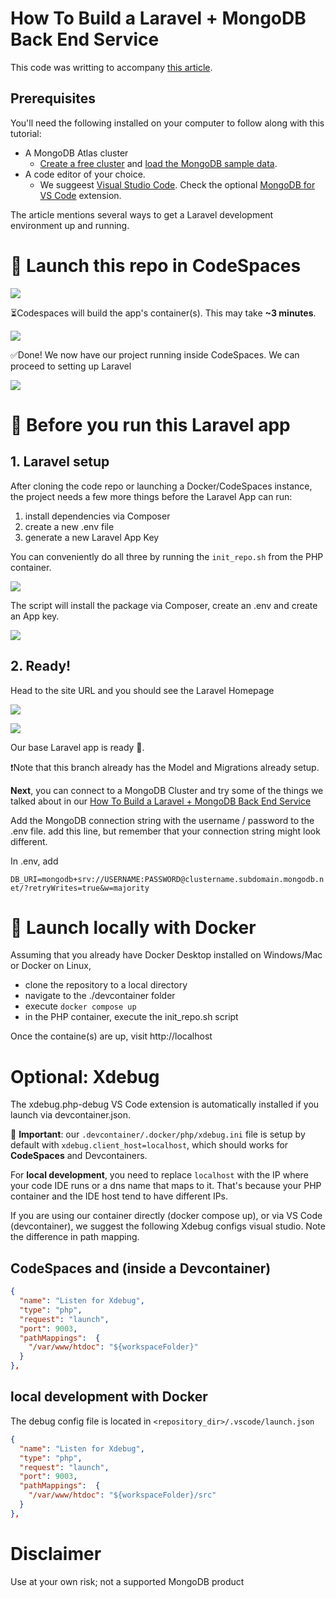 # How To Build a Laravel + MongoDB Back End Service 

This code was writting to accompany [this article](https://www.mongodb.com/developer/languages/php/laravel-mongodb-tutorial/?utm_campaign=devrel).


## Prerequisites
You'll need the following installed on your computer to follow along with this tutorial:

- A MongoDB Atlas cluster 
  - [Create a free cluster](https://www.mongodb.com/try?utm_campaign=devrel) and [load the MongoDB sample data](https://www.mongodb.com/basics/sample-database?utm_campaign=devrel).
- A code editor of your choice. 
  - We suggeest [Visual Studio Code](https://code.visualstudio.com/download). Check the optional [MongoDB for VS Code](https://www.mongodb.com/products/vs-code?utm_campaign=devrel) extension.

The article mentions several ways to get a Laravel development environment up and running. 

#  🚀 Launch this repo in CodeSpaces

<img src="https://i.imgur.com/5STvIPX.png">

⏳Codespaces will build the app's container(s). This may take **~3 minutes**.

<img src="https://i.imgur.com/1IBKVjx.png">

✅Done! We now have our project running inside CodeSpaces. We can proceed to setting up Laravel

<img src="https://i.imgur.com/9b6P1ba.png">

<p></p><p></p>

# 👋 Before you run this Laravel app

## 1. Laravel setup

After cloning the code repo or launching a Docker/CodeSpaces instance, the project needs a few more things before the Laravel App can run:

1. install dependencies via Composer
2. create a new .env file
3. generate a new Laravel App Key

You can conveniently do all three by running the `init_repo.sh` from the 
PHP container. 

<img src="https://i.imgur.com/P0ZNlot.png">

The script will install the package via Composer, create an .env and create an App key.

<img src="https://i.imgur.com/6P6MlFX.png">

## 2. Ready!

Head to the site URL and you should see the Laravel Homepage

<img src="https://i.imgur.com/pkORDBj.png">

<p></p>

<img src="https://i.imgur.com/fbZlygD.png">

Our base Laravel app is ready 🥳. 

❗Note that this branch already has the Model and Migrations already setup. 


**Next**, you can connect to a MongoDB Cluster and try some of the things we talked about in our [How To Build a Laravel + MongoDB Back End Service](https://www.mongodb.com/developer/languages/php/laravel-mongodb-tutorial/)

Add the MongoDB connection string with the username / password to the .env file. add this line, but remember that your connection string might look different.

In .env, add

`DB_URI=mongodb+srv://USERNAME:PASSWORD@clustername.subdomain.mongodb.net/?retryWrites=true&w=majority`

#  🚀 Launch locally with Docker

Assuming that you already have Docker Desktop installed on Windows/Mac or Docker on Linux,

- clone the repository to a local directory
- navigate to the ./devcontainer folder
- execute `docker compose up`
- in the PHP container, execute the init_repo.sh script

Once the containe(s) are up, visit http://localhost


# Optional: Xdebug

The xdebug.php-debug VS Code extension is automatically installed if you launch via devcontainer.json.

👀 **Important**: our `.devcontainer/.docker/php/xdebug.ini` file is setup by default with `xdebug.client_host=localhost`, which should works for **CodeSpaces** and Devcontainers. 

For **local development**, you need to replace `localhost` with the IP where your code IDE runs or a dns name that maps to it. That's because your PHP container and the IDE host tend to have different IPs. 

If you are using our container directly (docker compose up), or via VS Code (devcontainer), we suggest the following Xdebug configs visual studio. Note the difference in path mapping.

## CodeSpaces and (inside a Devcontainer)

```json
{
  "name": "Listen for Xdebug",
  "type": "php",
  "request": "launch",
  "port": 9003,
  "pathMappings":  {
    "/var/www/htdoc": "${workspaceFolder}"
  }
},
```

## local development with Docker

The debug config file is located in `<repository_dir>/.vscode/launch.json`

```json
{
  "name": "Listen for Xdebug",
  "type": "php",
  "request": "launch",
  "port": 9003,
  "pathMappings":  {
    "/var/www/htdoc": "${workspaceFolder}/src"
  }
},
```

# Disclaimer

Use at your own risk; not a supported MongoDB product